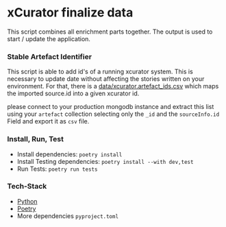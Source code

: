 # xCurator finalize data

This script combines all enrichment parts together. 
The output is used to start / update the application.

### Stable Artefact Identifier
This script is able to add id's of a running xcurator system. This is necessary to update date without affecting the stories written on your environment. 
For that, there is a [data/xcurator.artefact_ids.csv](./data/xcurator.artefact_ids.csv) which maps the imported source.id into a given xcurator id.

please connect to your production mongodb instance and extract this list using your `artefact` collection selecting only the `_id` and the `sourceInfo.id` Field
and export it as `csv` file.


### Install, Run, Test

- Install dependencies: ```poetry install```
- Install Testing dependencies: ```poetry install --with dev,test```
- Run Tests: ```poetry run tests```


### Tech-Stack
- [Python](https://www.python.org/)
- [Poetry](https://python-poetry.org/)
- More dependencies ```pyproject.toml```